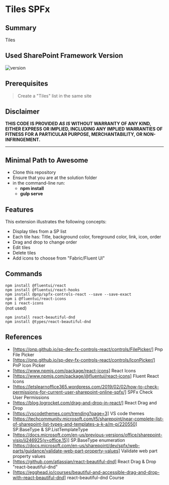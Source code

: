# Tiles SPFx

## Summary

Tiles

## Used SharePoint Framework Version

![version](https://img.shields.io/badge/version-1.11-green.svg)


## Prerequisites

> Create a "Tiles" list in the same site


## Disclaimer

**THIS CODE IS PROVIDED *AS IS* WITHOUT WARRANTY OF ANY KIND, EITHER EXPRESS OR IMPLIED, INCLUDING ANY IMPLIED WARRANTIES OF FITNESS FOR A PARTICULAR PURPOSE, MERCHANTABILITY, OR NON-INFRINGEMENT.**

---

## Minimal Path to Awesome

- Clone this repository
- Ensure that you are at the solution folder
- in the command-line run:
  - **npm install**
  - **gulp serve**


## Features

This extension illustrates the following concepts:

- Display tiles from a SP list
- Each tile has: Title, background color, foreground color, link, icon, order
- Drag and drop to change order
- Edit tiles
- Delete tiles
- Add icons to choose from "Fabric/Fluent UI"

## Commands

``npm install @fluentui/react``<br/>
``npm install @fluentui/react-hooks``<br/>
``npm install @pnp/spfx-controls-react --save --save-exact``<br/>
``npm i @fluentui/react-icons``<br/>
``npm i react-icons``<br/> (not used)

```
npm install react-beautiful-dnd
npm install @types/react-beautiful-dnd
```




## References

- [https://pnp.github.io/sp-dev-fx-controls-react/controls/FilePicker/] Pnp File Picker
- [https://pnp.github.io/sp-dev-fx-controls-react/controls/IconPicker/] PnP Icon Picker
- [https://www.npmjs.com/package/react-icons] React Icons
- [https://www.npmjs.com/package/@fluentui/react-icons] Fluent React Icons
- [https://letslearnoffice365.wordpress.com/2019/02/02/how-to-check-permissions-for-current-user-sharepoint-online-spfx/] SPFx Check User Permissions
- [https://blog.logrocket.com/drag-and-drop-in-react/] React Drag and Drop
- [https://vscodethemes.com/trending?page=3] VS code themes
- [https://techcommunity.microsoft.com/t5/sharepoint/near-complete-list-of-sharepoint-list-types-and-templates-a-k-a/m-p/220550] SP.BaseType & SP.ListTemplateType
- [https://docs.microsoft.com/en-us/previous-versions/office/sharepoint-visio/jj246925(v=office.15)] SP.BaseType enumeration
- [https://docs.microsoft.com/en-us/sharepoint/dev/spfx/web-parts/guidance/validate-web-part-property-values] Validate web part property values
- [https://github.com/atlassian/react-beautiful-dnd] React Drag & Drop "react-beautiful-dnd"
- [https://egghead.io/courses/beautiful-and-accessible-drag-and-drop-with-react-beautiful-dnd] react-beautiful-dnd Course
